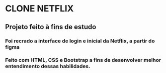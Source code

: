 # CLONE NETFLIX

## Projeto feito à fins de estudo

### Foi recrado a interface de login e inicial da Netflix, a partir do figma
### Feito com HTML, CSS e Bootstrap a fins de desenvolver melhor entendimento dessas habilidades.